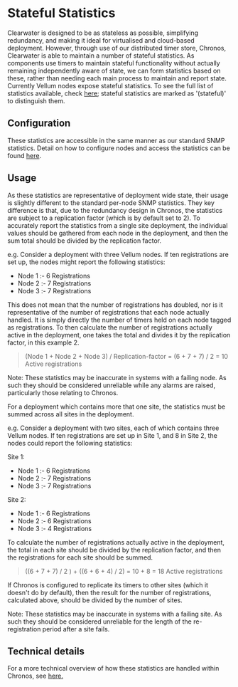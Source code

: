 # Stateful Statistics

Clearwater is designed to be as stateless as possible, simplifying redundancy, and making it ideal for virtualised and cloud-based deployment. However, through use of our distributed timer store, Chronos, Clearwater is able to maintain a number of stateful statistics. As components use timers to maintain stateful functionality without actually remaining independently aware of state, we can form statistics based on these, rather than needing each main process to maintain and report state. Currently Vellum nodes expose stateful statistics. To see the full list of statistics available, check [here](https://clearwater.readthedocs.io/en/stable/Clearwater_SNMP_Statistics/index.html); stateful statistics are marked as '(stateful)' to distinguish them.


## Configuration

These statistics are accessible in the same manner as our standard SNMP statistics. Detail on how to configure nodes and access the statistics can be found [here](https://clearwater.readthedocs.io/en/stable/Clearwater_SNMP_Statistics/index.html).

## Usage

As these statistics are representative of deployment wide state, their usage is slightly different to the standard per-node SNMP statistics. They key difference is that, due to the redundancy design in Chronos, the statistics are subject to a replication factor (which is by default set to 2). To accurately report the statistics from a single site deployment, the individual values should be gathered from each node in the deployment, and then the sum total should be divided by the replication factor.

e.g. Consider a deployment with three Vellum nodes. If ten registrations are set up, the nodes might report the following statistics:

* Node 1 :-  6 Registrations
* Node 2 :-  7 Registrations
* Node 3 :-  7 Registrations


This does not mean that the number of registrations has doubled, nor is it representative of the number of registrations that each node actually handled. It is simply directly the number of timers held on each node tagged as registrations.
To then calculate the number of registrations actually active in the deployment, one takes the total and divides it by the replication factor, in this example 2.

> (Node 1 + Node 2 + Node 3) / Replication-factor = (6 + 7 + 7) / 2  = 10 Active registrations

Note: These statistics may be inaccurate in systems with a failing node. As such they should be considered unreliable while any alarms are raised, particularly those relating to Chronos.

For a deployment which contains more that one site, the statistics must be summed across all sites in the deployment.

e.g. Consider a deployment with two sites, each of which contains three Vellum nodes. If ten registrations are set up in Site 1, and 8 in Site 2, the nodes could report the following statistics:

Site 1:
* Node 1 :- 6 Registrations
* Node 2 :- 7 Registrations
* Node 3 :- 7 Registrations

Site 2:
* Node 1 :- 6 Registrations
* Node 2 :- 6 Registrations
* Node 3 :- 4 Registrations

To calculate the number of registrations actually active in the deployment, the total in each site should be divided by the replication factor, and then the registrations for each site should be summed.

> ((6 + 7 + 7) / 2 ) + ((6 + 6 + 4) /  2) = 10 + 8 = 18 Active registrations

If Chronos is configured to replicate its timers to other sites (which it doesn't do by default), then the result for the number of registrations, calculated above, should be divided by the number of sites.

Note: These statistics may be inaccurate in systems with a failing site. As such they should be considered unreliable for the length of the re-registration period after a site fails.

## Technical details

For a more technical overview of how these statistics are handled within Chronos, see [here.](https://github.com/Metaswitch/chronos/blob/dev/doc/statistics_structures.md)
